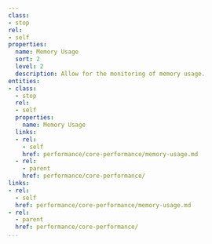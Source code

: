 ```yaml
---
class:
- stop
rel:
- self
properties:
  name: Memory Usage
  sort: 2
  level: 2
  description: Allow for the monitoring of memory usage.
entities:
- class:
  - stop
  rel:
  - self
  properties:
    name: Memory Usage
  links:
  - rel:
    - self
    href: performance/core-performance/memory-usage.md
  - rel:
    - parent
    href: performance/core-performance/
links:
- rel:
  - self
  href: performance/core-performance/memory-usage.md
- rel:
  - parent
  href: performance/core-performance/
...
```

